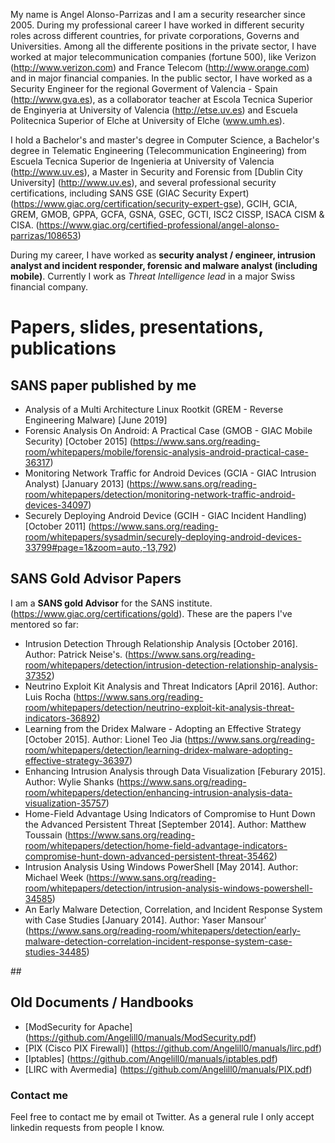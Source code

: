 
My name is Angel Alonso-Parrizas and I am a security researcher since 2005. During my professional career I have worked in different security roles across different countries, for private corporations, Governs and Universities.  Among all the differente positions in the private sector, I have worked at major telecommunication companies (fortune 500), like Verizon (http://www.verizon.com) and France Telecom (http://www.orange.com) and in major financial companies.
In the public sector, I have worked as a Security Engineer for the regional Goverment of Valencia - Spain (http://www.gva.es), as a collaborator teacher at Escola Tecnica Superior de Enginyeria at University of Valencia (http://etse.uv.es) and Escuela Politecnica Superior of Elche at University of Elche (www.umh.es).


I hold a Bachelor's and master's degree in Computer Science, a Bachelor's degree in Telematic Engineering (Telecommunication Engineering) from Escuela Tecnica Superior de Ingenieria at University of Valencia (http://www.uv.es), a Master in Security and Forensic from [Dublin City University] (http://www.uv.es), and several professional security certifications, including SANS GSE (GIAC Security Expert) (https://www.giac.org/certification/security-expert-gse), GCIH, GCIA, GREM, GMOB, GPPA, GCFA, GSNA, GSEC, GCTI, ISC2 CISSP, ISACA CISM & CISA. (https://www.giac.org/certified-professional/angel-alonso-parrizas/108653) 

During my career, I have worked as **security analyst / engineer, intrusion analyst and incident responder, forensic and malware analyst (including mobile)**. Currently I work as *Threat Intelligence lead* in a major Swiss financial company.

# Papers, slides, presentations, publications

## SANS paper published by me

+  Analysis of a Multi Architecture Linux Rootkit (GREM - Reverse Engineering Malware) [June 2019]
+ Forensic Analysis On Android: A Practical Case (GMOB - GIAC Mobile Security) [October 2015]  (https://www.sans.org/reading-room/whitepapers/mobile/forensic-analysis-android-practical-case-36317)
+ Monitoring Network Traffic for Android Devices (GCIA - GIAC Intrusion Analyst) [January 2013] (https://www.sans.org/reading-room/whitepapers/detection/monitoring-network-traffic-android-devices-34097)
+ Securely Deploying Android Device (GCIH - GIAC Incident Handling) [October 2011] (https://www.sans.org/reading-room/whitepapers/sysadmin/securely-deploying-android-devices-33799#page=1&zoom=auto,-13,792)



## SANS Gold Advisor Papers
I am a **SANS gold Advisor** for the SANS institute. (https://www.giac.org/certifications/gold). These are the papers I've mentored so far:
+ Intrusion Detection Through Relationship Analysis [October 2016]. Author: Patrick Neise's. (https://www.sans.org/reading-room/whitepapers/detection/intrusion-detection-relationship-analysis-37352)
+ Neutrino Exploit Kit Analysis and Threat Indicators  [April 2016]. Author: Luis Rocha (https://www.sans.org/reading-room/whitepapers/detection/neutrino-exploit-kit-analysis-threat-indicators-36892)
+ Learning from the Dridex Malware - Adopting an Effective Strategy [October 2015]. Author: Lionel Teo Jia (https://www.sans.org/reading-room/whitepapers/detection/learning-dridex-malware-adopting-effective-strategy-36397)
+ Enhancing Intrusion Analysis through Data Visualization [Feburary 2015]. Author: Wylie Shanks (https://www.sans.org/reading-room/whitepapers/detection/enhancing-intrusion-analysis-data-visualization-35757)
+ Home-Field Advantage Using Indicators of Compromise to Hunt Down the Advanced Persistent Threat [September 2014]. Author: Matthew Toussain (https://www.sans.org/reading-room/whitepapers/detection/home-field-advantage-indicators-compromise-hunt-down-advanced-persistent-threat-35462)
+ Intrusion Analysis Using Windows PowerShell [May 2014]. Author: Michael Week (https://www.sans.org/reading-room/whitepapers/detection/intrusion-analysis-windows-powershell-34585)
+  An Early Malware Detection, Correlation, and Incident Response System with Case Studies [January 2014]. Author: Yaser Mansour' (https://www.sans.org/reading-room/whitepapers/detection/early-malware-detection-correlation-incident-response-system-case-studies-34485)


## 



## Old Documents / Handbooks
+ [ModSecurity for Apache] (https://github.com/Angelill0/manuals/ModSecurity.pdf)
+ [PIX	(Cisco PIX Firewall)] (https://github.com/Angelill0/manuals/lirc.pdf)
+ [Iptables] (https://github.com/Angelill0/manuals/iptables.pdf)
+ [LIRC with Avermedia] (https://github.com/Angelill0/manuals/PIX.pdf)


### Contact me
Feel free to contact me by email ot Twitter.
As a general rule I only accept linkedin requests from people I know.

